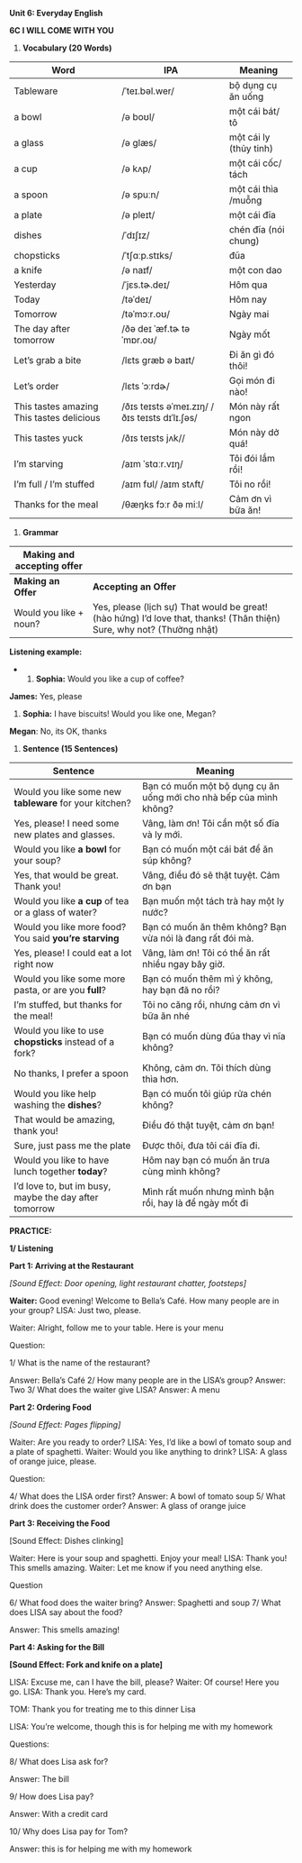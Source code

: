 

**Unit 6: Everyday English**

**6C I WILL COME WITH YOU**

1. **Vocabulary (20 Words)**

| **Word** | **IPA** | **Meaning** |
| --- | --- | --- |
| Tableware | /ˈteɪ.bəl.wer/ | bộ dụng cụ ăn uống |
| a bowl | /ə boʊl/ | một cái bát/ tô |
| a glass | /ə ɡlæs/ | một cái ly (thủy tinh) |
| a cup | /ə kʌp/ | một cái cốc/ tách |
| a spoon | /ə spuːn/ | một cái thìa /muỗng |
| a plate | /ə pleɪt/ | một cái đĩa |
| dishes | /ˈdɪʃɪz/ | chén đĩa (nói chung) |
| chopsticks | /ˈtʃɑːp.stɪks/ | đũa |
| a knife | /ə naɪf/ | một con dao |
| Yesterday | /ˈjɛs.tɚ.deɪ/ | Hôm qua |
| Today | /təˈdeɪ/ | Hôm nay |
| Tomorrow | /təˈmɔːr.oʊ/ | Ngày mai |
| The day after tomorrow | /ðə deɪ ˈæf.tɚ təˈmɒr.oʊ/ | Ngày mốt |
| Let’s grab a bite | /lɛts ɡræb ə baɪt/ | Đi ăn gì đó thôi! |
| Let’s order | /lɛts ˈɔːrdɚ/ | Gọi món đi nào! |
| This tastes amazing  This tastes delicious | /ðɪs teɪsts əˈmeɪ.zɪŋ/  /ðɪs teɪsts dɪˈlɪ.ʃəs/ | Món này rất ngon |
| This tastes yuck | /ðɪs teɪsts jʌk// | Món này dở quá! |
| I’m starving | /aɪm ˈstɑːr.vɪŋ/ | Tôi đói lắm rồi! |
| I’m full / I’m stuffed | /aɪm fʊl/ /aɪm stʌft/ | Tôi no rồi! |
| Thanks for the meal | /θæŋks fɔːr ðə miːl/ | Cảm ơn vì bữa ăn! |

1. **Grammar**

| **Making and accepting offer** | |
| --- | --- |
| **Making an Offer** | **Accepting an Offer** |
| Would you like + noun? | Yes, please (lịch sự)  That would be great! (hào hứng)  I’d love that, thanks! (Thân thiện)  Sure, why not? (Thường nhật) |

**Listening example:**

* 1. **Sophia:** Would you like a cup of coffee?

**James:** Yes, please

1. **Sophia:** I have biscuits! Would you like one, Megan?

 **Megan**: No, its OK, thanks

1. **Sentence (15 Sentences)**

| **Sentence** | **Meaning** |
| --- | --- |
| Would you like some new **tableware** for your kitchen? | Bạn có muốn một bộ dụng cụ ăn uống mới cho nhà bếp của mình không? |
| Yes, please! I need some new plates and glasses. | Vâng, làm ơn! Tôi cần một số đĩa và ly mới. |
| Would you like **a bowl** for your soup? | Bạn có muốn một cái bát để ăn súp không? |
| Yes, that would be great. Thank you! | Vâng, điều đó sẽ thật tuyệt. Cảm ơn bạn |
| Would you like **a cup** of tea or a glass of water? | Bạn muốn một tách trà hay một ly nước? |
| Would you like more food? You said **you’re starving** | Bạn có muốn ăn thêm không? Bạn vừa nói là đang rất đói mà. |
| Yes, please! I could eat a lot right now | Vâng, làm ơn! Tôi có thể ăn rất nhiều ngay bây giờ. |
| Would you like some more pasta, or are you **full**? | Bạn có muốn thêm mì ý không, hay bạn đã no rồi? |
| I’m stuffed, but thanks for the meal! | Tôi no căng rồi, nhưng cảm ơn vì bữa ăn nhé |
| Would you like to use **chopsticks** instead of a fork? | Bạn có muốn dùng đũa thay vì nĩa không? |
| No thanks, I prefer a spoon | Không, cảm ơn. Tôi thích dùng thìa hơn. |
| Would you like help washing the **dishes**? | Bạn có muốn tôi giúp rửa chén không? |
| That would be amazing, thank you! | Điều đó thật tuyệt, cảm ơn bạn! |
| Sure, just pass me the plate | Được thôi, đưa tôi cái đĩa đi. |
| Would you like to have lunch together **today**? | Hôm nay bạn có muốn ăn trưa cùng mình không? |
| I’d love to, but im busy, maybe the day after tomorrow | Mình rất muốn nhưng mình bận rồi, hay là để ngày mốt đi |

**PRACTICE:**

**1/ Listening**

**Part 1: Arriving at the Restaurant**

*[Sound Effect: Door opening, light restaurant chatter, footsteps]*

**Waiter:** Good evening! Welcome to Bella’s Café. How many people are in your group?
LISA: Just two, please.

Waiter: Alright, follow me to your table. Here is your menu

Question:

1/ What is the name of the restaurant?

Answer: Bella’s Café
2/ How many people are in the LISA’s group?
Answer: Two
3/ What does the waiter give LISA?
Answer: A menu

**Part 2: Ordering Food**

*[Sound Effect: Pages flipping]*

Waiter: Are you ready to order?
LISA: Yes, I’d like a bowl of tomato soup and a plate of spaghetti.
Waiter: Would you like anything to drink?
LISA: A glass of orange juice, please.

Question:

4/ What does the LISA order first?
Answer: A bowl of tomato soup
5/ What drink does the customer order?
Answer: A glass of orange juice

**Part 3: Receiving the Food**

[Sound Effect: Dishes clinking]

Waiter: Here is your soup and spaghetti. Enjoy your meal!
LISA: Thank you! This smells amazing.
Waiter: Let me know if you need anything else.

Question

6/ What food does the waiter bring?
Answer: Spaghetti and soup
7/ What does LISA say about the food?

Answer: This smells amazing!

**Part 4: Asking for the Bill**

**[Sound Effect: Fork and knife on a plate]**

LISA: Excuse me, can I have the bill, please?
Waiter: Of course! Here you go.
LISA: Thank you. Here’s my card.

TOM: Thank you for treating me to this dinner Lisa

LISA: You’re welcome, though this is for helping me with my homework

Questions:

8/ What does Lisa ask for?

Answer: The bill

9/ How does Lisa pay?

Answer: With a credit card

10/ Why does Lisa pay for Tom?

Answer: this is for helping me with my homework


